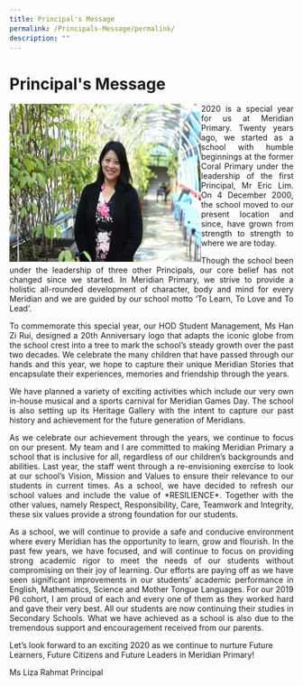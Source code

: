 ```yaml
---
title: Principal's Message
permalink: /Principals-Message/permalink/
description: ""
---
```

# Principal's Message
<img src="/images/About%20As/Liza%20Rahmat%20MPS.jpg" alt="Girl in a jacket" style="width:340px;height:280px; float:left"> <p align = "justify">2020 is a special year for us at Meridian Primary. Twenty years ago, we started as a school with humble beginnings at the former Coral Primary under the leadership of the first Principal, Mr Eric Lim.  On 4 December 2000, the school moved to our present location and since, have grown from strength to strength to where we are today.</p>

<p align = "justify">Though the school been under the leadership of three other Principals, our core belief has not changed since we started. In Meridian Primary, we strive to provide a holistic all-rounded development of character, body and mind for every Meridian and we are guided by our school motto ‘To Learn, To Love and To Lead’.</p>

<p align = "justify">To commemorate this special year, our HOD Student Management, Ms Han Zi Rui, designed a 20th Anniversary logo that adapts the iconic globe from the school crest into a tree to mark the school’s steady growth over the past two decades. We celebrate the many children that have passed through our hands and this year, we hope to capture their unique Meridian Stories that encapsulate their experiences, memories and friendship through the years.</p>

<p align = "justify">We have planned a variety of exciting activities which include our very own in-house musical and a sports carnival for Meridian Games Day. The school is also setting up its Heritage Gallery with the intent to capture our past history and achievement for the future generation of Meridians.</p>

<p align = "justify">As we celebrate our achievement through the years, we continue to focus on our present. My team and I are committed to making Meridian Primary a school that is inclusive for all, regardless of our children’s backgrounds and abilities. Last year, the staff went through a re-envisioning exercise to look at our school’s Vision, Mission and Values to ensure their relevance to our students in current times. As a school, we have decided to refresh our school values and include the value of *RESILIENCE*. Together with the other values, namely Respect, Responsibility, Care, Teamwork and Integrity, these six values provide a strong foundation for our students.</p>

<p align = "justify">As a school, we will continue to provide a safe and conducive environment where every Meridian has the opportunity to learn, grow and flourish. In the past few years, we have focused, and will continue to focus on providing strong academic rigor to meet the needs of our students without compromising on their joy of learning. Our efforts are paying off as we have seen significant improvements in our students’ academic performance in English, Mathematics, Science and Mother Tongue Languages. For our 2019 P6 cohort, I am proud of each and every one of them as they worked hard and gave their very best. All our students are now continuing their studies in Secondary Schools. What we have achieved as a school is also due to the tremendous support and encouragement received from our parents.</p>

Let’s look forward to an exciting 2020 as we continue to nurture Future Learners, Future Citizens and Future Leaders in Meridian Primary!


Ms Liza Rahmat
Principal
